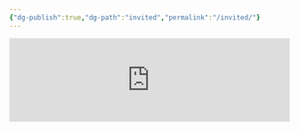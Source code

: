 ```yaml
---
{"dg-publish":true,"dg-path":"invited","permalink":"/invited/"}
---
```




<iframe style="border:none;width:100%;" id="invited-participants-g0vzr7" src="https://opnform.com/forms/invited-participants-g0vzr7"></iframe><script type="text/javascript" onload="initEmbed('invited-participants-g0vzr7')" src="https://opnform.com/widgets/iframe.min.js"></script>